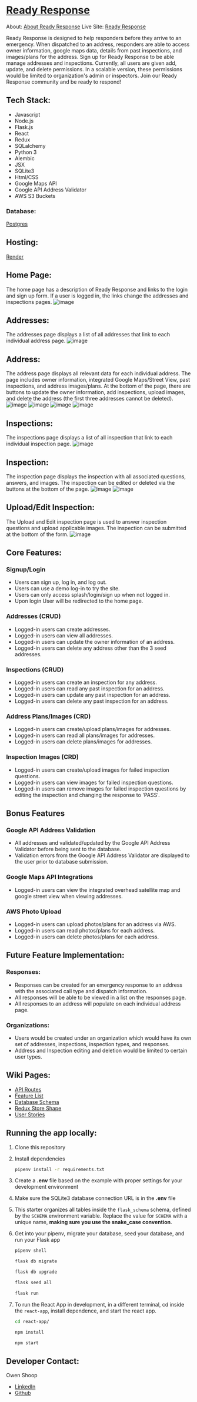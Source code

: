 # [Ready Response](https://www.owenshoop.dev/ready-response.html)

About: [About Ready Response](https://www.owenshoop.dev/ready-response.html)
Live Site: [Ready Response](https://ready-response.onrender.com)

Ready Response is designed to help responders before they arrive to an emergency. When dispatched to an address, responders are able to access owner information, google maps data, details from past inspections, and images/plans for the address. Sign up for Ready Response to be able manage addresses and inspections. Currently, all users are given add, update, and delete permissions. In a scalable version, these permissions would be limited to organization's admin or inspectors. Join our Ready Response community and be ready to respond!

## Tech Stack:
- Javascript
- Node.js
- Flask.js
- React
- Redux
- SQLalchemy
- Python 3
- Alembic
- JSX
- SQLite3
- Html/CSS
- Google Maps API
- Google API Address Validator
- AWS S3 Buckets

### Database:
[Postgres](https://www.postgresql.org/)

## Hosting:
[Render](https://render.com/)

## Home Page:
The home page has a description of Ready Response and links to the login and sign up form. If a user is logged in, the links change the addresses and inspections pages.
![image](https://user-images.githubusercontent.com/104851938/216676383-fdbf341a-270e-4293-b7bd-9e7e4e921a02.png)

## Addresses:
The addresses page displays a list of all addresses that link to each individual address page.
![image](https://user-images.githubusercontent.com/104851938/216676568-8312be90-170a-467d-9578-d85f9206663d.png)

## Address:
The address page displays all relevant data for each individual address. The page includes owner information, integrated Google Maps/Street View, past inspections, and address images/plans. At the bottom of the page, there are buttons to update the owner information, add inspections, upload images, and delete the address (the first three addresses cannot be deleted).
![image](https://user-images.githubusercontent.com/104851938/216676867-09a9dce9-98cd-48b6-ba93-0d652a7cd2b7.png)
![image](https://user-images.githubusercontent.com/104851938/216677472-6dbacc29-1284-403e-b7bf-e3077bb78f8a.png)
![image](https://user-images.githubusercontent.com/104851938/216677689-8f2da421-6ae6-4498-85a1-145614235a5a.png)
![image](https://user-images.githubusercontent.com/104851938/216677769-7b4cefdc-80ae-452c-bf56-d6243c0a530d.png)

## Inspections:
The inspections page displays a list of all inspection that link to each individual inspection page.
![image](https://user-images.githubusercontent.com/104851938/216677879-d7e2aeba-05ab-4499-9356-00eacb83a729.png)

## Inspection:
The inspection page displays the inspection with all associated questions, answers, and images. The inspection can be edited or deleted via the buttons at the bottom of the page.
![image](https://user-images.githubusercontent.com/104851938/216678070-67806f5d-1e27-4cb7-8a70-f59865d131b6.png)
![image](https://user-images.githubusercontent.com/104851938/216679131-ea1d49fc-c704-41ac-af05-a1f3f19ec33b.png)


## Upload/Edit Inspection:
The Upload and Edit inspection page is used to answer inspection questions and upload applicable images. The inspection can be submitted at the bottom of the form.
![image](https://user-images.githubusercontent.com/104851938/216678291-93e7b204-3dbc-4668-8e42-ae8775aa6af9.png)


## Core Features:
### Signup/Login
* Users can sign up, log in, and log out.
* Users can use a demo log-in to try the site.
* Users can only access splash/login/sign up when not logged in.
* Upon login User will be redirected to the home page.

### Addresses (CRUD)
* Logged-in users can create addresses.
* Logged-in users can view all addresses.
* Logged-in users can update the owner information of an address.
* Logged-in users can delete any address other than the 3 seed addresses.

### Inspections (CRUD)
* Logged-in users can create an inspection for any address.
* Logged-in users can read any past inspection for an address.
* Logged-in users can update any past inspection for an address.
* Logged-in users can delete any past inspection for an address.

### Address Plans/Images (CRD)
* Logged-in users can create/upload plans/images for addresses.
* Logged-in users can read all plans/images for addresses.
* Logged-in users can delete plans/images for addresses.

### Inspection Images (CRD)
* Logged-in users can create/upload images for failed inspection questions.
* Logged-in users can view images for failed inspection questions.
* Logged-in users can remove images for failed inspection questions by editing the inspection and changing the response to 'PASS'.

## Bonus Features
### Google API Address Validation
* All addresses and validated/updated by the Google API Address Validator before being sent to the database.
* Validation errors from the Google API Address Validator are displayed to the user prior to database submission.

### Google Maps API Integrations
* Logged-in users can view the integrated overhead satellite map and google street view when viewing addresses.

### AWS Photo Upload
* Logged-in users can upload photos/plans for an address via AWS.
* Logged-in users can read photos/plans for each address.
* Logged-in users can delete photos/plans for each address.

## Future Feature Implementation:
### Responses:
* Responses can be created for an emergency response to an address with the associated call type and dispatch information.
* All responses will be able to be viewed in a list on the responses page.
* All responses to an address will populate on each individual address page.

### Organizations:
* Users would be created under an organization which would have its own set of addresses, inspections, inspection types, and responses.
* Address and Inspection editing and deletion would be limited to certain user types.

## Wiki Pages:
* [API Routes](https://github.com/owencshoop/notOKcupid/wiki/API-Routes)
* [Feature List](https://github.com/owencshoop/notOKcupid/wiki/MVP-Feature-List)
* [Database Schema](https://github.com/owencshoop/notOKcupid/wiki/DB-Schema)
* [Redux Store Shape](https://github.com/owencshoop/notOKcupid/wiki/notOKcupid-Redux-Store-Shape)
* [User Stories](https://github.com/owencshoop/notOKcupid/wiki/User-Stories)

## Running the app locally:

1. Clone this repository

2. Install dependencies

      ```bash
      pipenv install -r requirements.txt
      ```

3. Create a **.env** file based on the example with proper settings for your
   development environment

4. Make sure the SQLite3 database connection URL is in the **.env** file

5. This starter organizes all tables inside the `flask_schema` schema, defined
   by the `SCHEMA` environment variable.  Replace the value for
   `SCHEMA` with a unique name, **making sure you use the snake_case
   convention**.

6. Get into your pipenv, migrate your database, seed your database, and run your Flask app

   ```bash
   pipenv shell
   ```

   ```bash
   flask db migrate
   ```

   ```bash
   flask db upgrade
   ```

   ```bash
   flask seed all
   ```

   ```bash
   flask run
   ```

7. To run the React App in development, in a different terminal, cd inside the `react-app`, install dependence, and start the react app.

    ```bash
    cd react-app/
    ```

    ```bash
    npm install
    ```

    ```bash
    npm start
    ```

## Developer Contact:
Owen Shoop
- [LinkedIn](https://www.linkedin.com/in/owen-shoop-62ba36231/)
- [Github](https://github.com/owencshoop)
